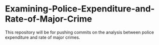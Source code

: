 # Examining-Police-Expenditure-and-Rate-of-Major-Crime
This repository will be for pushing commits on the analysis between police expenditure and rate of major crimes. 
